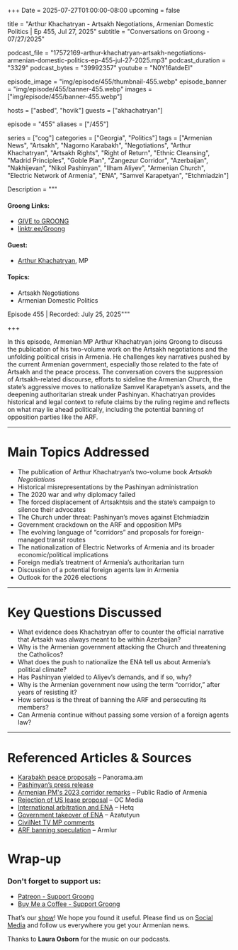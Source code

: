 +++
Date = 2025-07-27T01:00:00-08:00
upcoming = false

title = "Arthur Khachatryan - Artsakh Negotiations, Armenian Domestic Politics | Ep 455, Jul 27, 2025"
subtitle = "Conversations on Groong - 07/27/2025"

podcast_file     = "17572169-arthur-khachatryan-artsakh-negotiations-armenian-domestic-politics-ep-455-jul-27-2025.mp3"
podcast_duration = "3329"
podcast_bytes    = "39992357"
youtube = "N0Y16atdeEI"

episode_image = "img/episode/455/thumbnail-455.webp"
episode_banner = "img/episode/455/banner-455.webp"
images = ["img/episode/455/banner-455.webp"]

hosts = ["asbed", "hovik"]
guests = ["akhachatryan"]

episode = "455"
aliases = ["/455"]

series = ["cog"]
categories = ["Georgia", "Politics"]
tags = ["Armenian News", "Artsakh", "Nagorno Karabakh", "Negotiations", "Arthur Khachatryan", "Artsakh Rights", "Right of Return", "Ethnic Cleansing", "Madrid Principles", "Goble Plan", "Zangezur Corridor", "Azerbaijan", "Nakhijevan", "Nikol Pashinyan", "Ilham Aliyev", "Armenian Church", "Electric Network of Armenia", "ENA", "Samvel Karapetyan", "Etchmiadzin"]

Description = """

#### Groong Links:
* [GIVE to GROONG](https://podcasts.groong.org/donate)
* [linktr.ee/Groong](https://linktr.ee/groong)

#### Guest:
* [Arthur Khachatryan](/guest/akhachatryan), MP

#### Topics:
* Artsakh Negotiations
* Armenian Domestic Politics

Episode 455 | Recorded: July 25, 2025"""

+++


In this episode, Armenian MP Arthur Khachatryan joins Groong to discuss the publication of his two-volume work on the Artsakh negotiations and the unfolding political crisis in Armenia. He challenges key narratives pushed by the current Armenian government, especially those related to the fate of Artsakh and the peace process. The conversation covers the suppression of Artsakh-related discourse, efforts to sideline the Armenian Church, the state’s aggressive moves to nationalize Samvel Karapetyan’s assets, and the deepening authoritarian streak under Pashinyan. Khachatryan provides historical and legal context to refute claims by the ruling regime and reflects on what may lie ahead politically, including the potential banning of opposition parties like the ARF.

---

# Main Topics Addressed

- The publication of Arthur Khachatryan’s two-volume book *Artsakh Negotiations*  
- Historical misrepresentations by the Pashinyan administration  
- The 2020 war and why diplomacy failed  
- The forced displacement of Artsakhtsis and the state’s campaign to silence their advocates  
- The Church under threat: Pashinyan’s moves against Etchmiadzin  
- Government crackdown on the ARF and opposition MPs  
- The evolving language of “corridors” and proposals for foreign-managed transit routes  
- The nationalization of Electric Networks of Armenia and its broader economic/political implications  
- Foreign media’s treatment of Armenia’s authoritarian turn  
- Discussion of a potential foreign agents law in Armenia  
- Outlook for the 2026 elections

---

# Key Questions Discussed

- What evidence does Khachatryan offer to counter the official narrative that Artsakh was always meant to be within Azerbaijan?  
- Why is the Armenian government attacking the Church and threatening the Catholicos?  
- What does the push to nationalize the ENA tell us about Armenia’s political climate?  
- Has Pashinyan yielded to Aliyev’s demands, and if so, why?  
- Why is the Armenian government now using the term “corridor,” after years of resisting it?  
- How serious is the threat of banning the ARF and persecuting its members?  
- Can Armenia continue without passing some version of a foreign agents law?

---

# Referenced Articles & Sources

- [Karabakh peace proposals](https://www.panorama.am/en/news/2025/07/17/Karabakh-peace-proposals/3136537) – Panorama.am  
- [Pashinyan’s press release](https://www.primeminister.am/en/press-release/item/2021/05/19/Nikol-Pashinyan-meeting/)  
- [Armenian PM's 2023 corridor remarks](https://en.armradio.am/2023/05/25/armenian-pm-responded-to-aliyevs-corridor-narrative/) – Public Radio of Armenia  
- [Rejection of US lease proposal](https://oc-media.org/armenia-says-it-rejected-us-lease-over-road-in-syunik-over-sovereignty-concerns/) – OC Media  
- [International arbitration and ENA](https://hetq.am/en/article/175799) – Hetq  
- [Government takeover of ENA](https://www.azatutyun.am/a/33482873.html) – Azatutyun  
- [CivilNet TV MP comments](https://x.com/CivilNetTV/status/1946155513407840689)  
- [ARF banning speculation](https://armlur.am/1479175/) – Armlur


# Wrap-up

### **Don't forget to support us:**
* [Patreon - Support Groong](https://www.patreon.com/ann_groong)
* [Buy Me a Coffee - Support Groong](https://www.buymeacoffee.com/groong)


That’s our [show](https://podcasts.groong.org/)! We hope you found it useful. Please find us on [Social Media](https://linktr.ee/groong) and follow us everywhere you get your Armenian news.

Thanks to **Laura Osborn** for the music on our podcasts.

